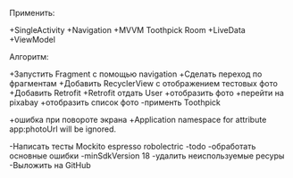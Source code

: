 Применить:

+SingleActivity
+Navigation
+MVVM
Toothpick
Room
+LiveData
+ViewModel

Алгоритм:

+Запустить Fragment с помощью navigation
+Сделать переход по фрагментам
+Добавить RecyclerView с отображением тестовых фото
+Добавить Retrofit
+Retrofit отдать User
+отобразить фото
+перейти на pixabay
+отобразить список фото
-применть Toothpick

+ошибка при повороте экрана
+Application namespace for attribute app:photoUrl will be ignored.

-Написать тесты
    Mockito
    espresso
    robolectric
-todo
-обработать основные ошибки
-minSdkVersion 18
-удалить неиспользуемые ресуры
-Выложить на GitHub
